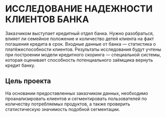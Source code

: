 # ИССЛЕДОВАНИЕ НАДЕЖНОСТИ КЛИЕНТОВ БАНКА
Заказчиком выступает кредитный отдел банка. Нужно разобраться, влияет ли семейное положение и количество детей клиента на факт погашения кредита в срок. Входные данные от банка — статистика о платёжеспособности клиентов. Результаты исследования будут учтены при построении модели кредитного скоринга — специальной системы, которая оценивает способность потенциального заёмщика вернуть кредит банку.

## Цель проекта
На основании предоставленных заказчиком данных, необходимо проанализировать клиентов и сегментировать пользователей по количеству потребляемых продуктов, 
а также проверить статистическую значимость подобной сегментации.
